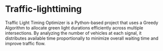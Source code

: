 # Traffic-lighttiming
Traffic Light Timing Optimizer is a Python-based project that uses a Greedy Algorithm to allocate green light durations efficiently across multiple intersections. By analyzing the number of vehicles at each signal, it distributes available time proportionally to minimize overall waiting time and improve traffic flow. 
